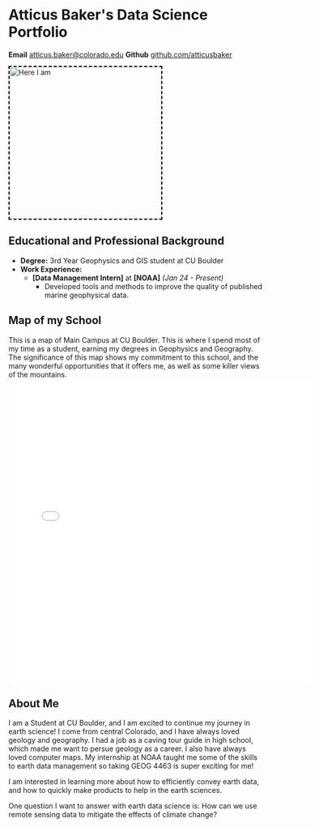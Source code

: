 # Atticus Baker's Data Science Portfolio

 **Email** [atticus.baker@colorado.edu](mailto:atticus.baker@colorado.edu)
 **Github** [github.com/atticusbaker](https://github.com/atticusbaker)

 <img 
  src="/img/IMG_4979.jpg" 
  alt="Here I am" 
  height="300rem"
  style="border: dashed 2px black;">
## Educational and Professional Background
- **Degree:** 3rd Year Geophysics and GIS student at CU Boulder
- **Work Experience:** 
  - **[Data Management Intern]** at **[NOAA]** *(Jan 24 - Present)*
    - Developed tools and methods to improve the quality of published marine geophysical data.

## Map of my School
This is a map of Main Campus at CU Boulder. This is where I spend most of my time as a student, earning my degrees in Geophysics and Geography. The significance of this map shows my commitment to this school, and the many wonderful opportunities that it offers me, as well as some killer views of the mountains.
<embed type="text/html" src="cub_abaker.html" width="600" height="600">

## About Me
I am a Student at CU Boulder, and I am excited to continue my journey in earth science! I come from central Colorado, and I have always loved geology and geography. I had a job as a caving tour guide in high school, which made me want to persue geology as a career. I also have always loved computer maps. My internship at NOAA taught me some of the skills to earth data management so taking GEOG 4463 is super exciting for me!

I am interested in learning more about how to efficiently convey earth data, and how to quickly make products to help in the earth sciences.

One question I want to answer with earth data science is: How can we use remote sensing data to mitigate the effects of climate change?
